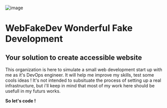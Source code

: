 ![image](https://github.com/user-attachments/assets/b4f0abfc-3a60-4878-9d6b-4dd046638914)

# WebFakeDev Wonderful Fake Development 
## Your solution to create accessible website 

This organization is here to simulate a small web development start up with me as it's DevOps engineer. 
It will help me improve my skills, test some cools ideas ! 
It's not intended to subsituate the process of setting up a real infrastructure, but i'll keep in mind that most of my work here should be usefull in my futurs works.

**So let's code !**
